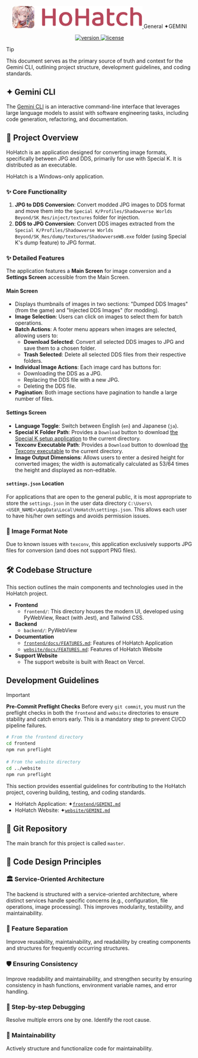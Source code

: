 <p align="center">
  <a href="https://hohatch.draco.moe" target="_blank">
    <img alt="HoHatch" src="https://raw.githubusercontent.com/dracoboost/hohatch/refs/heads/master/images/hohatch-logo.png" height="60">
  </a>
  <span>General ✦GEMINI</span>

  <p align="center">
    <a href="https://github.com/dracoboost/hohatch/releases">
      <img alt="version" src="https://img.shields.io/badge/version-1.1.0-b7465a">
    </a>
    <a href="https://github.com/dracoboost/hohatch/blob/master/LICENSE">
      <img alt="license" src="https://img.shields.io/badge/license-MIT-lightgrey.svg">
    </a>
  </p>
</p>

> [!TIP]
> This document serves as the primary source of truth and context for the Gemini CLI, outlining project structure, development guidelines, and coding standards.

## ✦ Gemini CLI

The [Gemini CLI](https://github.com/google-gemini/gemini-cli) is an interactive command-line interface that leverages large language models to assist with software engineering tasks, including code generation, refactoring, and documentation.

## 📖 Project Overview

HoHatch is an application designed for converting image formats, specifically between JPG and DDS, primarily for use with Special K. It is distributed as an executable.

HoHatch is a Windows-only application.

### ✨ Core Functionality

1. **JPG to DDS Conversion**: Convert modded JPG images to DDS format and move them into the `Special K/Profiles/Shadowverse Worlds Beyond/SK_Res/inject/textures` folder for injection.
2. **DDS to JPG Conversion**: Convert DDS images extracted from the `Special K/Profiles/Shadowverse Worlds Beyond/SK_Res/dump/textures/ShadowverseWB.exe` folder (using Special K's dump feature) to JPG format.

### ✨ Detailed Features

The application features a **Main Screen** for image conversion and a **Settings Screen** accessible from the Main Screen.

#### Main Screen

- Displays thumbnails of images in two sections: "Dumped DDS Images" (from the game) and "Injected DDS Images" (for modding).
- **Image Selection**: Users can click on images to select them for batch operations.
- **Batch Actions**: A footer menu appears when images are selected, allowing users to:
  - **Download Selected**: Convert all selected DDS images to JPG and save them to a chosen folder.
  - **Trash Selected**: Delete all selected DDS files from their respective folders.
- **Individual Image Actions**: Each image card has buttons for:
  - Downloading the DDS as a JPG.
  - Replacing the DDS file with a new JPG.
  - Deleting the DDS file.
- **Pagination**: Both image sections have pagination to handle a large number of files.

#### Settings Screen

- **Language Toggle**: Switch between English (`en`) and Japanese (`ja`).
- **Special K Folder Path**: Provides a `Download` button to download [the Special K setup application](https://sk-data.special-k.info/SpecialK.exe) to the current directory.
- **Texconv Executable Path**: Provides a `Download` button to download [the Texconv executable](https://github.com/Microsoft/DirectXTex/releases/latest/download/texconv.exe) to the current directory.
- **Image Output Dimensions**: Allows users to enter a desired height for converted images; the width is automatically calculated as 53/64 times the height and displayed as non-editable.

#### `settings.json` Location

For applications that are open to the general public, it is most appropriate to store the `settings.json` in the user data directory `C:\Users\<USER_NAME>\AppData\Local\HoHatch\settings.json`. This allows each user to have his/her own settings and avoids permission issues.

### 📝 Image Format Note

Due to known issues with `texconv`, this application exclusively supports JPG files for conversion (and does not support PNG files).

## 🛠️ Codebase Structure

This section outlines the main components and technologies used in the HoHatch project.

- **Frontend**
  - `frontend/`: This directory houses the modern UI, developed using PyWebView, React (with Jest), and Tailwind CSS.
- **Backend**
  - `backend/`: PyWebView
- **Documentation**
  - [`frontend/docs/FEATURES.md`](https://github.com/dracoboost/hohatch/blob/master/frontend/docs/FEATURES.md): Features of HoHatch Application
  - [`website/docs/FEATURES.md`](https://github.com/dracoboost/hohatch/blob/master/website/docs/FEATURES.md): Features of HoHatch Website
- **Support Website**
  - The support website is built with React on Vercel.

## Development Guidelines

> [!IMPORTANT]
> **Pre-Commit Preflight Checks**
> Before every `git commit`, you must run the preflight checks in both the `frontend` and `website` directories to ensure stability and catch errors early. This is a mandatory step to prevent CI/CD pipeline failures.
>
> ```sh
> # From the frontend directory
> cd frontend
> npm run preflight
>
> # From the website directory
> cd ../website
> npm run preflight
> ```

This section provides essential guidelines for contributing to the HoHatch project, covering building, testing, and coding standards.

- HoHatch Application: ✦[`frontend/GEMINI.md`](frontend/GEMINI.md)
- HoHatch Website: ✦[`website/GEMINI.md`](website/GEMINI.md)

## 🌱 Git Repository

The main branch for this project is called `master`.

## 🎨 Code Design Principles

### 🏛️ Service-Oriented Architecture

The backend is structured with a service-oriented architecture, where distinct services handle specific concerns (e.g., configuration, file operations, image processing). This improves modularity, testability, and maintainability.

### 🧩 Feature Separation

Improve reusability, maintainability, and readability by creating components and structures for frequently occurring structures.

### 🛡️ Ensuring Consistency

Improve readability and maintainability, and strengthen security by ensuring consistency in hash functions, environment variable names, and error handling.

### 🐛 Step-by-step Debugging

Resolve multiple errors one by one. Identify the root cause.

### 🔧 Maintainability

Actively structure and functionalize code for maintainability.
